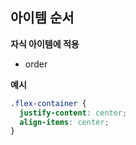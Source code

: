 ## 아이템 순서

**자식 아이템에 적용** 
- order

**예시**
```css
.flex-container {
  justify-content: center;
  align-items: center;
}
```
